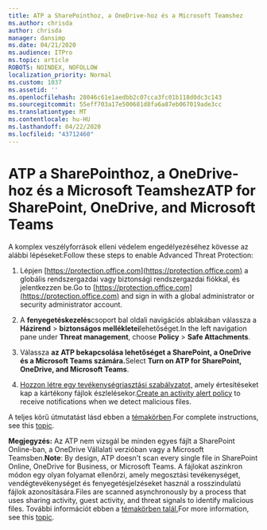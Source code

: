 ```yaml
---
title: ATP a SharePointhoz, a OneDrive-hoz és a Microsoft Teamshez
ms.author: chrisda
author: chrisda
manager: dansimp
ms.date: 04/21/2020
ms.audience: ITPro
ms.topic: article
ROBOTS: NOINDEX, NOFOLLOW
localization_priority: Normal
ms.custom: 1037
ms.assetid: ''
ms.openlocfilehash: 28046c61e1aedbb2c07cca3fc01b118d0dc3c143
ms.sourcegitcommit: 55eff703a17e500681d8fa6a87eb067019ade3cc
ms.translationtype: MT
ms.contentlocale: hu-HU
ms.lasthandoff: 04/22/2020
ms.locfileid: "43712460"
---
```

# <a name="atp-for-sharepoint-onedrive-and-microsoft-teams"></a><span data-ttu-id="d2d76-102">ATP a SharePointhoz, a OneDrive-hoz és a Microsoft Teamshez</span><span class="sxs-lookup"><span data-stu-id="d2d76-102">ATP for SharePoint, OneDrive, and Microsoft Teams</span></span>

<span data-ttu-id="d2d76-103">A komplex veszélyforrások elleni védelem engedélyezéséhez kövesse az alábbi lépéseket:</span><span class="sxs-lookup"><span data-stu-id="d2d76-103">Follow these steps to enable Advanced Threat Protection:</span></span>

1. <span data-ttu-id="d2d76-104">Lépjen [https://protection.office.com](https://protection.office.com) a globális rendszergazdai vagy biztonsági rendszergazdai fiókkal, és jelentkezzen be.</span><span class="sxs-lookup"><span data-stu-id="d2d76-104">Go to [https://protection.office.com](https://protection.office.com) and sign in with a global administrator or security administrator account.</span></span>

2. <span data-ttu-id="d2d76-105">A **fenyegetéskezelés**csoport bal oldali navigációs ablakában válassza a **Házirend** \> **biztonságos mellékletei**lehetőséget.</span><span class="sxs-lookup"><span data-stu-id="d2d76-105">In the left navigation pane under **Threat management**, choose **Policy** \> **Safe Attachments**.</span></span>

3. <span data-ttu-id="d2d76-106">Válassza **az ATP bekapcsolása lehetőséget a SharePoint, a OneDrive és a Microsoft Teams számára.**</span><span class="sxs-lookup"><span data-stu-id="d2d76-106">Select **Turn on ATP for SharePoint, OneDrive, and Microsoft Teams**.</span></span>

4. <span data-ttu-id="d2d76-107">[Hozzon létre egy tevékenységriasztási szabályzatot,](https://docs.microsoft.com/office365/securitycompliance/create-activity-alerts) amely értesítéseket kap a kártékony fájlok észlelésekor.</span><span class="sxs-lookup"><span data-stu-id="d2d76-107">[Create an activity alert policy](https://docs.microsoft.com/office365/securitycompliance/create-activity-alerts) to receive notifications when we detect malicious files.</span></span>

<span data-ttu-id="d2d76-108">A teljes körű útmutatást lásd ebben a [témakörben](https://docs.microsoft.com/office365/securitycompliance/turn-on-atp-for-spo-odb-and-teams).</span><span class="sxs-lookup"><span data-stu-id="d2d76-108">For complete instructions, see this [topic](https://docs.microsoft.com/office365/securitycompliance/turn-on-atp-for-spo-odb-and-teams).</span></span>

<span data-ttu-id="d2d76-109">**Megjegyzés:** Az ATP nem vizsgál be minden egyes fájlt a SharePoint Online-ban, a OneDrive Vállalati verzióban vagy a Microsoft Teamsben.</span><span class="sxs-lookup"><span data-stu-id="d2d76-109">**Note**: By design, ATP doesn't scan every single file in SharePoint Online, OneDrive for Business, or Microsoft Teams.</span></span> <span data-ttu-id="d2d76-110">A fájlokat aszinkron módon egy olyan folyamat ellenőrzi, amely megosztási tevékenységet, vendégtevékenységet és fenyegetésjelzéseket használ a rosszindulatú fájlok azonosítására.</span><span class="sxs-lookup"><span data-stu-id="d2d76-110">Files are scanned asynchronously by a process that uses sharing activity, guest activity, and threat signals to identify malicious files.</span></span> <span data-ttu-id="d2d76-111">További információt ebben a [témakörben talál.](https://docs.microsoft.com/office365/securitycompliance/atp-for-spo-odb-and-teams)</span><span class="sxs-lookup"><span data-stu-id="d2d76-111">For more information, see this [topic](https://docs.microsoft.com/office365/securitycompliance/atp-for-spo-odb-and-teams).</span></span>
